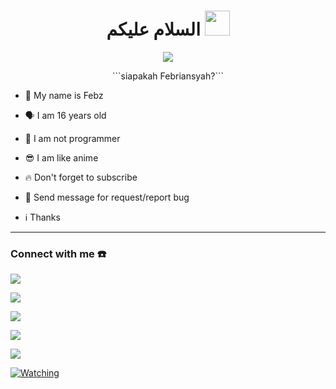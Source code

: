 <h1 align="center">السلام عليكم <img src="https://user-images.githubusercontent.com/1303154/88677602-1635ba80-d120-11ea-84d8-d263ba5fc3c0.gif" width="40px" alt=""><br></h1>

<p align="center">

  <img src="https://telegra.ph/file/e15c2df954c65025a9435.jpg" />

</p>

<p align="center">
```siapakah Febriansyah?```

- 👼 My name is Febz

- 🗣️ I am 16 years old 

- 🔭 I am not programmer
  
- 😎 I am like anime

- 🔥 Don't forget to subscribe
  
- 📩 Send message for request/report bug
  
- ℹ️ Thanks
</p>

------

### Connect with me ☎️
<p align="center">

  <a href="https://instagram.com/febriann_syh"><img src="https://img.shields.io/badge/Instagram-E4405F?style=for-the-badge&logo=instagram&logoColor=white"/> 

  <a href="https://wa.me/qr/7BT35T32O3YBO1"><img src="https://img.shields.io/badge/WhatsApp-25D366?style=for-the-badge&logo=whatsapp&logoColor=white" />

  <a href="https://youtu.be/WgeItwiifYs"><img src="https://img.shields.io/badge/YouTube FebZabotz-ff0000?style=for-the-badge&logo=youtube&logoColor=ff0000&link=https://youtube.com/channel/UCpFnVdrnk2qQpE3qWUSZ_hw" /><br>



  <a href="https://github.com/febzofc"><img src="https://img.shields.io/badge/-GitHub-black?style=flat-square&logo=github" /> 

  <a href="https://youtube.com/channel/UCpFnVdrnk2qQpE3qWUSZ_hw"><img src="https://img.shields.io/youtube/channel/subscribers/UCpFnVdrnk2qQpE3qWUSZ_hw?style=social" /> <br>

  <a href="https://komarev.com/ghpvc/?username=febzofc&color=blue&style=flat-square&label=Profile+Views"><img title="Watching" src="https://komarev.com/ghpvc/?username=febzofc&color=blue&style=flat-square&label=Profile+View"></a>

</p>







<!---
febzofc/febzofc is a ✨ special ✨ repository because its `README.md` (this file) appears on your GitHub profile.
You can click the Preview link to take a look at your changes.
--->
